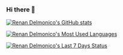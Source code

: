 ### Hi there 👋

[![Renan Delmonico's GitHub stats](https://github-readme-stats.vercel.app/api?username=renandelmonico&count_private=true&show_icons=true&theme=dracula)](https://github.com/anuraghazra/github-readme-stats)

[![Renan Delmonico's Most Used Languages](https://github-readme-stats.vercel.app/api/top-langs/?username=renandelmonico&layout=compact&theme=dracula)](https://github.com/anuraghazra/github-readme-stats)

[![Renan Delmonico's Last 7 Days Status](https://github-readme-stats.vercel.app/api/wakatime?username=renandelmonico&theme=dracula)](https://github.com/anuraghazra/github-readme-stats)

<!--
**renandelmonico/renandelmonico** is a ✨ _special_ ✨ repository because its `README.md` (this file) appears on your GitHub profile.

Here are some ideas to get you started:

- 🔭 I’m currently working on ...
- 🌱 I’m currently learning ...
- 👯 I’m looking to collaborate on ...
- 🤔 I’m looking for help with ...
- 💬 Ask me about ...
- 📫 How to reach me: ...
- 😄 Pronouns: ...
- ⚡ Fun fact: ...
-->

